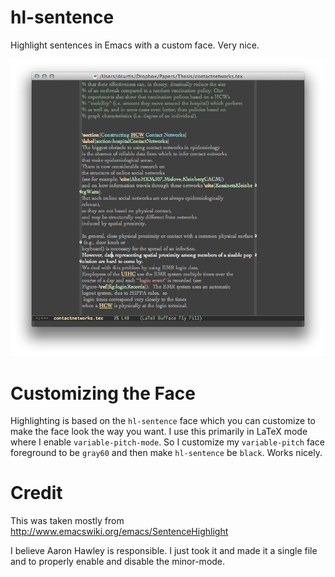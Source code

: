 # hl-sentence

Highlight sentences in Emacs with a custom face.  Very nice.

![preview](https://github.com/milkypostman/screenshots/raw/master/hl-sentence.png)

# Customizing the Face

Highlighting is based on the `hl-sentence` face which you can
customize to make the face look the way you want.  I use this
primarily in LaTeX mode where I enable `variable-pitch-mode`.  So I
customize my `variable-pitch` face foreground to be `gray60` and then
make `hl-sentence` be `black`.  Works nicely.

# Credit

This was taken mostly from
<http://www.emacswiki.org/emacs/SentenceHighlight>

I believe Aaron Hawley is responsible.  I just took it and made it a
single file and to properly enable and disable the minor-mode.

